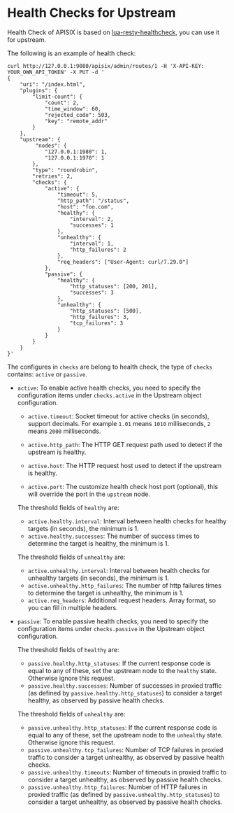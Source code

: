 <!--
#
# Licensed to the Apache Software Foundation (ASF) under one or more
# contributor license agreements.  See the NOTICE file distributed with
# this work for additional information regarding copyright ownership.
# The ASF licenses this file to You under the Apache License, Version 2.0
# (the "License"); you may not use this file except in compliance with
# the License.  You may obtain a copy of the License at
#
#     http://www.apache.org/licenses/LICENSE-2.0
#
# Unless required by applicable law or agreed to in writing, software
# distributed under the License is distributed on an "AS IS" BASIS,
# WITHOUT WARRANTIES OR CONDITIONS OF ANY KIND, either express or implied.
# See the License for the specific language governing permissions and
# limitations under the License.
#
-->

# Health Checks for Upstream

Health Check of APISIX is based on [lua-resty-healthcheck](https://github.com/Kong/lua-resty-healthcheck),
you can use it for upstream.

The following is an example of health check:

```shell
curl http://127.0.0.1:9080/apisix/admin/routes/1 -H 'X-API-KEY: YOUR_OWN_API_TOKEN' -X PUT -d '
{
    "uri": "/index.html",
    "plugins": {
        "limit-count": {
            "count": 2,
            "time_window": 60,
            "rejected_code": 503,
            "key": "remote_addr"
        }
    },
    "upstream": {
         "nodes": {
            "127.0.0.1:1980": 1,
            "127.0.0.1:1970": 1
        },
        "type": "roundrobin",
        "retries": 2,
        "checks": {
            "active": {
                "timeout": 5,
                "http_path": "/status",
                "host": "foo.com",
                "healthy": {
                    "interval": 2,
                    "successes": 1
                },
                "unhealthy": {
                    "interval": 1,
                    "http_failures": 2
                },
                "req_headers": ["User-Agent: curl/7.29.0"]
            },
            "passive": {
                "healthy": {
                    "http_statuses": [200, 201],
                    "successes": 3
                },
                "unhealthy": {
                    "http_statuses": [500],
                    "http_failures": 3,
                    "tcp_failures": 3
                }
            }
        }
    }
}'
```

The configures in `checks` are belong to health check, the type of `checks`
contains: `active` or `passive`.

* `active`: To enable active health checks, you need to specify the configuration items under `checks.active` in the Upstream object configuration.

  * `active.timeout`: Socket timeout for active checks (in seconds), support decimals. For example `1.01` means `1010` milliseconds, `2` means `2000` milliseconds.

  * `active.http_path`: The HTTP GET request path used to detect if the upstream is healthy.
  * `active.host`: The HTTP request host used to detect if the upstream is healthy.
  * `active.port`: The customize health check host port (optional), this will override the port in the `upstream` node.

  The threshold fields of `healthy` are:
  * `active.healthy.interval`: Interval between health checks for healthy targets (in seconds), the minimum is 1.
  * `active.healthy.successes`: The number of success times to determine the target is healthy, the minimum is 1.

  The threshold fields of  `unhealthy` are:
  * `active.unhealthy.interval`: Interval between health checks for unhealthy targets (in seconds), the minimum is 1.
  * `active.unhealthy.http_failures`: The number of http failures times to determine the target is unhealthy, the minimum is 1.
  * `active.req_headers`: Additional request headers. Array format, so you can fill in multiple headers.

* `passive`: To enable passive health checks, you need to specify the configuration items under `checks.passive` in the Upstream object configuration.

  The threshold fields of `healthy` are:
  * `passive.healthy.http_statuses`: If the current response code is equal to any of these, set the upstream node to the `healthy` state. Otherwise ignore this request.
  * `passive.healthy.successes`: Number of successes in proxied traffic (as defined by `passive.healthy.http_statuses`) to consider a target healthy, as observed by passive health checks.

  The threshold fields of `unhealthy` are:
  * `passive.unhealthy.http_statuses`: If the current response code is equal to any of these, set the upstream node to the `unhealthy` state. Otherwise ignore this request.
  * `passive.unhealthy.tcp_failures`: Number of TCP failures in proxied traffic to consider a target unhealthy, as observed by passive health checks.
  * `passive.unhealthy.timeouts`: Number of timeouts in proxied traffic to consider a target unhealthy, as observed by passive health checks.
  * `passive.unhealthy.http_failures`: Number of HTTP failures in proxied traffic (as defined by `passive.unhealthy.http_statuses`) to consider a target unhealthy, as observed by passive health checks.

